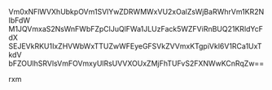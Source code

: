 Vm0xNFlWVXhUbkpOVm1SVlYwZDRWMWxVU2xOalZsWjBaRWhrVm1KR2NIbFdW
M1JQVmxaS2NsWnFWbFZpClJuQlFWa1JLUzFack5WZFViRnBUQ21KRldYcFdX
SEJEVkRKU1IxZHVWbWxTTUZwWFEyeGFSVkZVVmxKTgpiVkl6V1RCa1UxTkdV
bFZOUlhSRVlsVmFOVmxyUlRsUVVXOUxZMjFhTUFvS2FXNWwKCnRqZw==

rxm